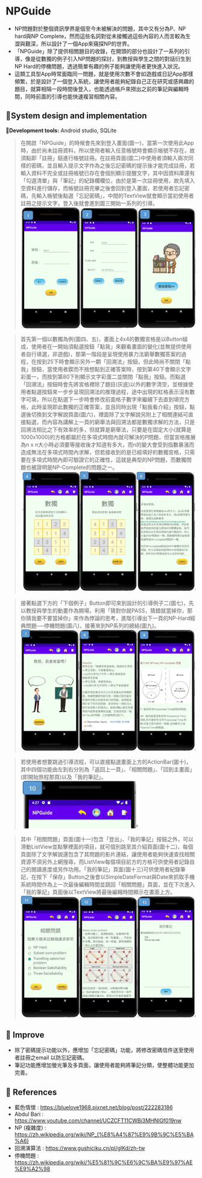 # NPGuide

- NP問題對於整個資訊學界是個至今未被解決的問題，其中又有分為P、NP hard與NP Complete，然而這些名詞對從未接觸過這些內容的人而言較為生澀與艱深，所以設計了一個App來窺探NP的世界。
- 「NPGuide」除了提供相關題目的收錄，在開頭的部分也設計了一系列的引導，像是從數獨的例子引入NP問題的探討，到教授與學生之間的對話衍生到NP Hard的停機問題，透過簡單有趣的例子能夠讓使用者更快進入狀況。
- 這類工具型App時常面臨同一問題，就是使用次數不會如遊戲或日記App那樣頻繁，於是設計了一個登入系統，讓使用者能夠紀錄自己正在研究或感興趣的題目，就算相隔一段時間後登入，也能透過帳戶來撈出之前的筆記與編輯時間，同時前面的引導也能快速複習相關內容。

## :small_blue_diamond:System design and implementation

:small_orange_diamond:**Development tools:** Android studio, SQLite 

> 在開啟「NPGuide」的時候會先來到登入畫面(圖一)，當第一次使用此App時，由於尚未註冊資料，所以使用者輸入任意帳號時會顯示帳號不存在，故須點即「註冊」鈕進行帳號註冊。在註冊頁面(圖二)中使用者須輸入兩次同樣的密碼，並且輸入提示文字作為之後忘記密碼的提示後才能完成註冊，若輸入資料不完全或註冊帳號已存在會個別顯示提醒文字，其中因資料庫還有「勾選清單」與「筆記」的紀錄欄欄位，由於是第一次註冊使用，故先填入空資料進行儲存，而帳號註冊完畢之後會回到登入畫面，若使用者忘記密碼，先輸入帳號後點選「忘記密碼」，中間的TextView就會顯示當初使用者註冊之提示文字，登入後就會進到圖三開始一系列的引導。
![](https://github.com/jaifenny/-NPGuide/blob/main/picture/1.png)

> 首先第一個以數獨為例(圖四、五)，畫面上4x4的數獨宮格是以Button組成，使用者在一開始須點選按鈕「點我」來觀看畫面的變化(並無提供使用者自行填選，非遊戲)，那第一階段是呈現使用暴力法窮舉數獨答案的過程，在按到25下時會顯示另外一顆「回溯法」按鈕，但此時尚不關閉「點我」按鈕，當使用者鍥而不捨想點到正確答案時，按到第40下會顯示文字彩蛋一，而按到第80下則顯示文字彩蛋二並關閉「點我」按鈕。而點選「回溯法」按鈕時會先將宮格裡除了題目(灰底)以外的數字清空，並根據使用者點選按鈕來一步步呈現回溯法的推理過程，途中出現的紅格表示沒有數字可填，所以在點選下一步時會修改前面格子數字來繼續下去直到填完方格，此時呈現即此數獨的正確答案，並且同時出現「點我看介紹」按鈕，點選後切換到文字解說頁面(圖六)，裡面除了文字解說另附上了相關連結可直接點選，而內容為講解上一頁的窮舉法與回溯法都是數獨求解的方法，只是回溯法相比之下有效率的多，但就算是窮舉法，只要是在固定大小(就算是1000x1000)的方格都屬於在多項式時間內就可解決的P問題，但當宮格推展為n x n大小時必須要等接收後才知道有多大，而n的變大會受到指數暴漲而造成無法在多項式時間內求解，但若接收到的是已經填好的數獨宮格，只需要在多項式時間內即可驗證它的正確性，這就是典型的NP問題，而數獨問題也被證明是NP-Complete的問題之一。
![](https://github.com/jaifenny/-NPGuide/blob/main/picture/2.png)

> 接著點選下方的「下個例子」Button即可來到設計的引導例子二(圖七)，先以教授與學生的動畫作為開場，利用「猜對你就PASS，猜錯就當掉你，那你猜我要不要當掉你」來作為悖論的思考，進階引導出下一頁的NP-Hard經典問題──停機問題(圖八)，接著來到NP系列的總結(圖九)。
![](https://github.com/jaifenny/-NPGuide/blob/main/picture/3.png)

> 若使用者想要跳過引導流程，可以直接點選畫面上方的ActionBar(圖十)，其中四個功能由左到右分別為「返回上一頁」、「相關問題」、「回到主畫面」(即開始旅程那頁)以及「我的筆記」。
![](https://github.com/jaifenny/-NPGuide/blob/main/picture/4.png)

>其中「相關問題」頁面(圖十一)包含「登出」、「我的筆記」按鈕之外，可以滑動ListView並點擊裡面的項目，就可個別跳至其介紹頁面(圖十二)，每個頁面除了文字解說還包含了其問題的影片連結，讓使用者能夠快速查找相關資源不須另外上網搜尋，而ListView每個項目前方的方格可供使用者記錄自己的閱讀進度或另作功用。「我的筆記」頁面(圖十三)可供使用者紀錄筆記，在按下「保存」Button之後會以SimpleDateFormat與Date來抓取手機系統時間作為上一次最後編輯時間並跳回「相關問題」頁面，並在下次進入「我的筆記」頁面後以TextView將最後編輯時間顯示在畫面上方。
![](https://github.com/jaifenny/-NPGuide/blob/main/picture/5.png)

## :small_blue_diamond: Improve
- 除了密碼提示功能以外，應增加「忘記密碼」功能，將修改密碼信件送至使用者註冊之email 以防忘記密碼。
- 筆記功能應增加螢光筆及多頁面，讓使用者能夠將筆記分類，使整體功能更加完善。

## :small_blue_diamond: References
- 藍色情懷 : https://bluelove1968.pixnet.net/blog/post/222283186
- Abdul Bari : https://www.youtube.com/channel/UCZCFT11CWBi3MHNlGf019nw
- NP (複雜度) : https://zh.wikipedia.org/wiki/NP_(%E8%A4%87%E9%9B%9C%E5%BA%A6)
- 回溯演算法 : https://www.gushiciku.cn/pl/glKd/zh-tw
- 停機問題 : https://zh.wikipedia.org/wiki/%E5%81%9C%E6%9C%BA%E9%97%AE%E9%A2%98
